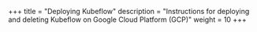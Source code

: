 +++
title = "Deploying Kubeflow"
description = "Instructions for deploying and deleting Kubeflow on Google Cloud Platform (GCP)"
weight = 10
+++
